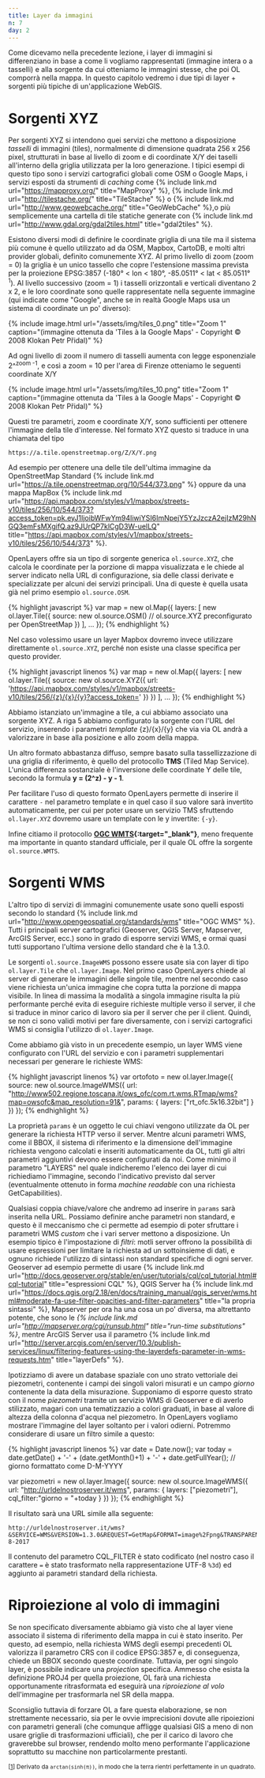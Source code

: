 ```yaml
---
title: Layer da immagini
n: 7
day: 2
---
```

Come dicevamo nella precedente lezione, i layer di immagini si differenziano in base a come li vogliamo rappresentati (immagine intera o a tasselli) e alla sorgente da cui otteniamo le immagini stesse, che poi OL comporrà nella mappa. In questo capitolo vedremo i due tipi di layer + sorgenti più tipiche di un'applicazione WebGIS.

Sorgenti XYZ
============
Per sorgenti XYZ si intendono quei servizi che mettono a disposizione _tasselli_ di immagini (tiles), normalmente di dimensione quadrata 256 x 256 pixel, strutturati in base al livello di zoom e di coordinate X/Y dei taselli all'interno della griglia utilizzata per la loro generazione. I tipici esempi di questo tipo sono i servizi cartografici globali come OSM o Google Maps, i servizi esposti da strumenti di _caching_ come {% include link.md url="https://mapproxy.org/" title="MapProxy" %}, {% include link.md url="http://tilestache.org/" title="TileStache" %} o {% include link.md url="http://www.geowebcache.org/" title="GeoWebCache" %},o più semplicemente una cartella di tile statiche generate con {% include link.md url="http://www.gdal.org/gdal2tiles.html" title="gdal2tiles" %}.

Esistono diversi modi di definire le coordinate griglia di una tile ma il sistema più comune è quello utilizzato ad da OSM, Mapbox, CartoDB, e molti altri provider globali, definito comunemente XYZ. Al primo livello di zoom (zoom = 0) la griglia è un unico tassello che copre l'estensione massima prevista per la proiezione EPSG:3857 (-180° < lon < 180°, -85.0511° < lat < 85.0511° <sup><a name="nota1">1</a></sup>). Al livello successivo (zoom = 1) i tasselli orizzontali e verticali diventano 2 x 2, e le loro coordinate sono quelle rappresentate nella seguente immagine (qui indicate come "Google", anche se in realtà Google Maps usa un sistema di coordinate un po' diverso):

{% include image.html url="/assets/img/tiles_0.png" title="Zoom 1" caption="(immagine ottenuta da 'Tiles à la Google Maps' - Copyright © 2008 Klokan Petr Přidal)" %}

Ad ogni livello di zoom il numero di tasselli aumenta con legge esponenziale 2^<sup>zoom -1</sup>, e così a zoom = 10 per l'area di Firenze otteniamo le seguenti coordinate X/Y

{% include image.html url="/assets/img/tiles_10.png" title="Zoom 1" caption="(immagine ottenuta da 'Tiles à la Google Maps' - Copyright © 2008 Klokan Petr Přidal)" %} 

Questi tre parametri, zoom e coordinate X/Y, sono sufficienti per ottenere l'immagine della tile d'interesse. Nel formato XYZ questo si traduce in una chiamata del tipo

```
https://a.tile.openstreetmap.org/Z/X/Y.png
```

Ad esempio per ottenere una delle tile dell'ultima immagine da OpenStreetMap Standard {% include link.md url="https://a.tile.openstreetmap.org/10/544/373.png" %} oppure da una mappa MapBox {% include link.md url="https://api.mapbox.com/styles/v1/mapbox/streets-v10/tiles/256/10/544/373?access_token=pk.eyJ1IjoibWFwYm94IiwiYSI6ImNpejY5YzJzczA2ejIzM29hNGQ3emFsMXgifQ.az9JUrQP7klCgD3W-ueILQ" title="https://api.mapbox.com/styles/v1/mapbox/streets-v10/tiles/256/10/544/373" %}.

OpenLayers offre sia un tipo di sorgente generica `ol.source.XYZ`, che calcola le coordinate per la porzione di mappa visualizzata e le chiede al server indicato nella URL di configurazione, sia delle classi derivate e specializzate per alcuni dei servizi principali. Una di queste è quella usata già nel primo esempio `ol.source.OSM`.

{% highlight javascript %}
var map = new ol.Map({
    layers: [
      new ol.layer.Tile({
        source: new ol.source.OSM() // ol.source.XYZ preconfigurato per OpenStreetMap
      })
    ],
    ...
});
{% endhighlight %}

Nel caso volessimo usare un layer Mapbox dovremo invece utilizzare direttamente `ol.source.XYZ`, perché non esiste una classe specifica per questo provider.

{% highlight javascript linenos %}
var map = new ol.Map({
  layers: [
    new ol.layer.Tile({
      source: new ol.source.XYZ({
        url: 'https://api.mapbox.com/styles/v1/mapbox/streets-v10/tiles/256/{z}/{x}/{y}?access_token=<token di accesso al layer>'
      })
    })
  ],
  ...
});
{% endhighlight %}

Abbiamo istanziato un'immagine a tile, a cui abbiamo associato una sorgente XYZ. A riga 5 abbiamo configurato la sorgente con l'URL del servizio, inserendo i parametri _template_ {z}/{x}/{y} che via via OL andrà a valorizzare in base alla posizione e allo zoom della mappa.

Un altro formato abbastanza diffuso, sempre basato sulla tassellizzazione di una griglia di riferimento, è quello del protocollo **TMS** (Tiled Map Service). L'unica differenza sostanziale è l'inversione delle coordinate Y delle tile, secondo la formula **y = (2^z) - y - 1**. 

Per facilitare l'uso di questo formato OpenLayers permette di inserire il carattere `-` nel parametro template e in quel caso il suo valore sarà invertito automaticamente, per cui per poter usare un servizio TMS sfruttendo `ol.layer.XYZ` dovremo usare un template con le y invertite: `{-y}`.

Infine citiamo il protocollo **[OGC WMTS](http://www.opengeospatial.org/standards/wmts){:target="_blank"}**, meno frequente ma importante in quanto standard ufficiale, per il quale OL offre la sorgente `ol.source.WMTS`.

Sorgenti WMS
============
L'altro tipo di servizi di immagini comunemente usate sono quelli esposti secondo lo standard {% include link.md url="http://www.opengeospatial.org/standards/wms" title="OGC WMS" %}. Tutti i principali server cartografici (Geoserver, QGIS Server, Mapserver, ArcGIS Server, ecc.) sono in grado di esporre servizi WMS, e ormai quasi tutti supportano l'ultima versione dello standard che è la 1.3.0.

Le sorgenti `ol.source.ImageWMS` possono essere usate sia con layer di tipo `ol.layer.Tile` che `ol.layer.Image`. Nel primo caso OpenLayers chiede al server di generare le immagini delle singole tile, mentre nel secondo caso viene richiesta un'unica immagine che copra tutta la porzione di mappa visibile. In linea di massima la modalità a singola immagine risulta la più performante perché evita di eseguire richieste multiple verso il server, il che si traduce in minor carico di lavoro sia per il server che per il client. Quindi, se non ci sono validi motivi per fare diversamente, con i servizi cartografici WMS si consiglia l'utilizzo di `ol.layer.Image`.

Come abbiamo già visto in un precedente esempio, un layer WMS viene configurato con l'URL del servizio e con i parametri supplementari necessari per generare le richieste WMS:

{% highlight javascript linenos %}
var ortofoto = new ol.layer.Image({
  source: new ol.source.ImageWMS({
    url: "http://www502.regione.toscana.it/ows_ofc/com.rt.wms.RTmap/wms?map=owsofc&map_resolution=91&",
    params: {
      layers: ["rt_ofc.5k16.32bit"]
    }
  })
});
{% endhighlight %}

La proprietà `params` è un oggetto le cui chiavi vengono utilizzate da OL per generare la richiesta HTTP verso il server. Mentre alcuni parametri WMS, come il BBOX, il sistema di riferimento e la dimensione dell'immagine richiesta vengono calcolati e inseriti automaticamente da OL, tutti gli altri parametri aggiuntivi devono essere configurati da noi. Come minimo il parametro "LAYERS" nel quale indicheremo l'elenco dei layer di cui richiediamo l'immagine, secondo l'indicativo previsto dal server (eventualmente ottenuto in forma _machine readable_ con una richiesta GetCapabilities).

Qualsiasi coppia chiave/valore che andremo ad inserire in `params` sarà inserita nella URL. Possiamo definire anche parametri non standard, e questo è il meccanismo che ci permette ad esempio di poter sfruttare i parametri WMS _custom_ che i vari server mettono a disposizione. Un esempio tipico è l'impostazione di _filtri_: motli server offrono la possibilità di usare espressioni per limitare la richiesta ad un sottoinsieme di dati, e ognuno richiede l'utilizzo di sintassi non standard specifiche di ogni server. Geoserver ad esempio permette di usare {% include link.md url="http://docs.geoserver.org/stable/en/user/tutorials/cql/cql_tutorial.html#cql-tutorial" title="espressioni CQL" %}, QGIS Server ha {% include link.md url="https://docs.qgis.org/2.18/en/docs/training_manual/qgis_server/wms.html#moderate-fa-use-filter-opacities-and-filter-parameters" title="la propria sintassi" %}, Mapserver per ora ha una cosa un po' diversa, ma altrettanto potente, che sono le _{% include link.md url="http://mapserver.org/cgi/runsub.html" title="run-time substitutions" %}_, mentre ArcGIS Server usa il parametro {% include link.md url="http://server.arcgis.com/en/server/10.3/publish-services/linux/filtering-features-using-the-layerdefs-parameter-in-wms-requests.htm" title="layerDefs" %}.

Ipotizziamo di avere un database spaziale con uno strato vettoriale dei piezometri, contenente i campi dei singoli valori misurati e un campo _giorno_ contenente la data della misurazione. Supponiamo di esporre questo strato con il nome _piezometri_ tramite un servizio WMS di Geoserver e di averlo stilizzato, magari con una tematizzazio a colori graduati, in base al valore di altezza della colonna d'acqua nel piezometro. In OpenLayers vogliamo mostrare l'immagine del layer soltanto per i valori odierni. Potremmo considerare di usare un filtro simile a questo:

{% highlight javascript linenos %}
var date = Date.now();
var today = date.getDate() + '-' + (date.getMonth()+1) + '-' + date.getFullYear(); // giorno formattato come D-M-YYYY

var piezometri = new ol.layer.Image({
  source: new ol.source.ImageWMS({
    url: "http://urldelnostroserver.it/wms",
    params: {
      layers: ["piezometri"],
      cql_filter:"giorno = "+today 
    }
  })
});
{% endhighlight %}

Il risultato sarà una URL simile alla seguente:

```
http://urldelnostroserver.it/wms?&SERVICE=WMS&VERSION=1.3.0&REQUEST=GetMap&FORMAT=image%2Fpng&TRANSPARENT=true&layers=piezometri&CRS=EPSG%3A3857&STYLES=&WIDTH=490&HEIGHT=245&BBOX=1252230.0854781903%2C5429813.706021478%2C1253400.5274738069%2C5430398.927019287&CQL_FILTER=giorno+%3d+21-8-2017
```

Il contenuto del parametro CQL_FILTER è stato codificato (nel nostro caso il carattere `=` è stato trasformato nella rappresentazione UTF-8 `%3d`) ed aggiunto ai parametri standard della richiesta.

# Riproiezione al volo di immagini #
Se non specificato diversamente abbiamo già visto che al layer viene associato il sistema di riferimento della mappa in cui è stato inserito. Per questo, ad esempio, nella richiesta WMS degli esempi precedenti OL valorizza il parametro CRS con il codice EPSG:3857 e, di conseguenza, chiede un BBOX secondo queste coordinate. Tuttavia, per ogni singolo layer, è possibile indicare una _projection_ specifica. Ammesso che esista la definizione PROJ4 per quella proiezione, OL farà una richiesta opportunamente ritrasformata ed eseguirà una _riproiezione al volo_ dell'immagine per trasformarla nel SR della mappa. 

Sconsiglio tuttavia di forzare OL a fare questa elaborazione, se non strettamente necessario, sia per le ovvie imprecisioni dovute alle ripoiezioni con parametri generali (che comunque affligge qualsiasi GIS a meno di non usare griglie di trasformazioni ufficiali), che per il carico di lavoro che graverebbe sul browser, rendendo molto meno performante l'applicazione soprattutto su macchine non particolarmente prestanti.



<span style="font-size:0.85em">&#91;[1](nota1)&#93; Derivato da `arctan(sinh(π))`, in modo che la terra rientri perfettamente in un quadrato.</span>